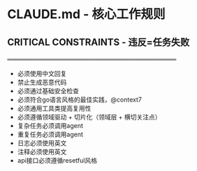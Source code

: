 # CLAUDE.md - 核心工作规则

## CRITICAL CONSTRAINTS - 违反=任务失败
═══════════════════════════════════════
- 必须使用中文回复
- 禁止生成恶意代码
- 必须通过基础安全检查
- 必须符合go语言风格的最佳实践，@context7
- 必须通用工具类提高复用性
- 必须遵循领域驱动 + 切片化（领域层 + 横切关注点）
- 复杂任务必须调用agent
- 重复任务必须调用agent
- 日志必须使用英文
- 注释必须使用英文
- api接口必须遵循resetful风格
